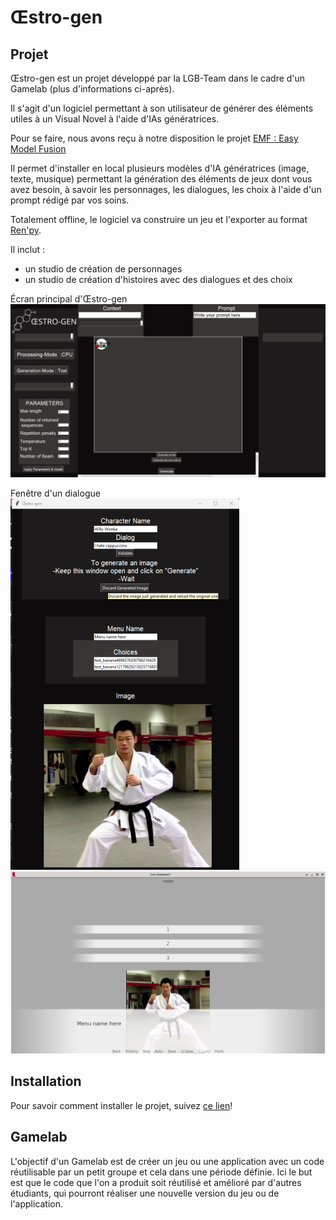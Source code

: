 # Œstro-gen


## Projet

Œstro-gen est un projet développé par la LGB-Team dans le cadre d'un Gamelab (plus d'informations ci-après).

Il s'agit d'un logiciel permettant à son utilisateur de générer des éléments utiles à un Visual Novel à l'aide d'IAs génératrices. 

Pour se faire, nous avons reçu à notre disposition le projet [EMF : Easy Model Fusion](https://github.com/easy-model-fusion)

Il permet d'installer en local plusieurs modèles d'IA génératrices (image, texte, musique) permettant la génération des éléments de jeux dont vous avez besoin, à savoir les personnages, les dialogues, les choix à l'aide d'un prompt rédigé par vos soins.

Totalement offline, le logiciel va construire un jeu et l'exporter au format [Ren'py](https://www.renpy.org/).


Il inclut :  
- un studio de création de personnages
- un studio de création d'histoires avec des dialogues et des choix

Écran principal d'Œstro-gen
![Image d'illustration de la fenêtre principale](/images/mainWindow.png)

Fenêtre d'un dialogue
![Image d'illustration d'un dialogue](/images/dialog.png)
![Image d'illustration d'un choix dans Ren'py](/images/renpyscreen.png)

## Installation
Pour savoir comment installer le projet, suivez [ce lien](/releases/oestro-gen_1.0/README.md)!

## Gamelab

L'objectif d'un Gamelab est de créer un jeu ou une application avec un code réutilisable par un petit groupe et cela dans une période définie.
Ici le but est que le code que l'on a produit soit réutilisé et amélioré par d'autres étudiants, qui pourront réaliser une nouvelle version du jeu ou de l'application.